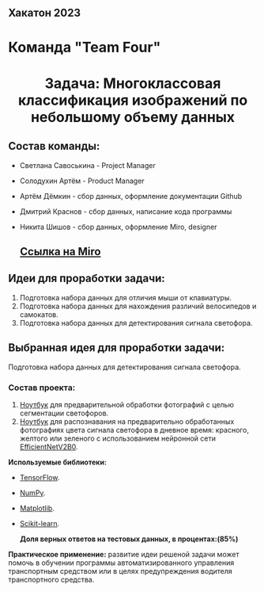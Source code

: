 ## Хакатон 2023
# Команда "Team Four"
<h1 align="center">Задача: Многоклассовая классификация изображений по небольшому объему данных
  
## Состав команды:
- Светлана Савоськина - Project Manager
- Солодухин Артём - Product Manager
- Артём Дёмкин - сбор данных, оформление документации Github
- Дмитрий Краснов - сбор данных, написание кода программы
- Никита Шишов - сбор данных, оформление Miro, designer

  ## <a href="https://miro.com/app/board/uXjVP2DInDc=/?moveToWidget=3458764543430679377&cot=14" target="_blank">Ссылка на Miro</a>

 ## Идеи для проработки задачи:
1) Подготовка набора данных для отличия мыши от клавиатуры. 
2) Подготовка набора данных для нахождения различий велосипедов и самокатов. 
3) Подготовка набора данных для детектирования сигнала светофора.
  
  ## Выбранная идея для проработки задачи:
Подготовка набора данных для детектирования сигнала светофора.

  ### Состав проекта:
  1) [Ноутбук](https://github.com/svwk/hackathon1/blob/master/DataCropper.ipynb) для предварительной обработки фотографий с целью сегментации светофоров.
  2) [Ноутбук](https://github.com/svwk/hackathon1/blob/master/ml_engineering.ipynb) для распознавания на предварительно обработанных фотографиях цвета сигнала светофора в дневное время: красного, желтого или зеленого с использованием  нейронной сети <a href="https://www.tensorflow.org/api_docs/python/tf/keras/applications/efficientnet_v2/EfficientNetV2B0" target="_blank">EfficientNetV2B0</a>.
  
  **Используемые библиотеки:**
  
- [TensorFlow](https://www.tensorflow.org/).
- [NumPy](https://numpy.org/).
- [Matplotlib](https://matplotlib.org/).
- [Scikit-learn](https://scikit-learn.org/stable/).
  
  **Доля верных ответов на тестовых данных, в процентах:(85%)**
  
**Практическое применение:** развитие идеи решеной задачи может помочь в обучении программы автоматизированного управления транспортным средством или в целях предупреждения водителя транспортного средства.

